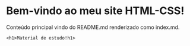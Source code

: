 <!DOCTYPE html>
<html lang="pt-BR">
<head>
    <meta charset="UTF-8">
    <meta name="viewport" content="width=device-width, initial-scale=1.0">
    <title>Meu Site HTML-CSS</title>
</head>
<body>
    <h1>Bem-vindo ao meu site HTML-CSS!</h1>
    <p>Conteúdo principal vindo do README.md renderizado como index.md.</p>

    <h1>Material de estudo!h1>
</body>
</html>
